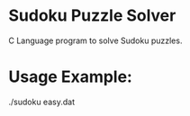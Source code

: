 # Sudoku Puzzle Solver

C Language program to solve Sudoku puzzles.

# Usage Example:

./sudoku easy.dat
